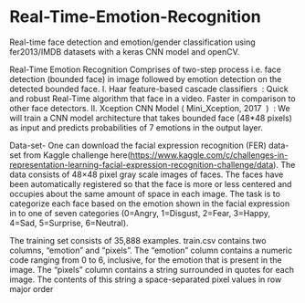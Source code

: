 # Real-Time-Emotion-Recognition
Real-time face detection and emotion/gender classification using fer2013/IMDB datasets with a keras CNN model and openCV.

Real-Time Emotion Recognition
Comprises of two-step process i.e. face detection
(bounded face) in image followed by emotion detection
on the detected bounded face. 
I.
Haar feature-based cascade classifiers ​ : Quick
and robust Real-Time algorithm that face in a
video. Faster in comparison to other face
detectors. 
II.
Xception CNN Model ( ​ Mini_Xception, 2017 ​ ) ​ : We
will train a CNN model architecture that takes
bounded face (48*48 pixels) as input and predicts
probabilities of 7 emotions in the output layer.

Data-set-
One can download the facial expression recognition (FER) data-set from Kaggle challenge here(https://www.kaggle.com/c/challenges-in-representation-learning-facial-expression-recognition-challenge/data). The data consists of 48×48 pixel gray scale images of faces. The faces have been automatically registered so that the face is more or less centered and occupies about the same amount of space in each image. The task is to categorize each face based on the emotion shown in the facial expression in to one of seven categories (0=Angry, 1=Disgust, 2=Fear, 3=Happy, 4=Sad, 5=Surprise, 6=Neutral).

The training set consists of 35,888 examples. train.csv contains two columns, “emotion” and “pixels”. The “emotion” column contains a numeric code ranging from 0 to 6, inclusive, for the emotion that is present in the image. The “pixels” column contains a string surrounded in quotes for each image. The contents of this string a space-separated pixel values in row major order
